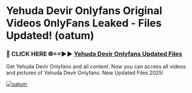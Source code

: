 # Yehuda Devir Onlyfans Original Videos 0nlyFans Leaked - Files Updated! (oatum)

<h3>🔴 CLICK HERE 🌐==►► <a href="https://tinyurl.com/ehrbuxhb" rel="nofollow">Yehuda Devir Onlyfans Updated Files</a></h3>

Get Yehuda Devir Onlyfans and all content. Now you can access all videos and pictures of Yehuda Devir Onlyfans. New Updated Files 2025!

[![oatum](https://i.imgur.com/lVYEuWS.gif)](https://tinyurl.com/ehrbuxhb)
